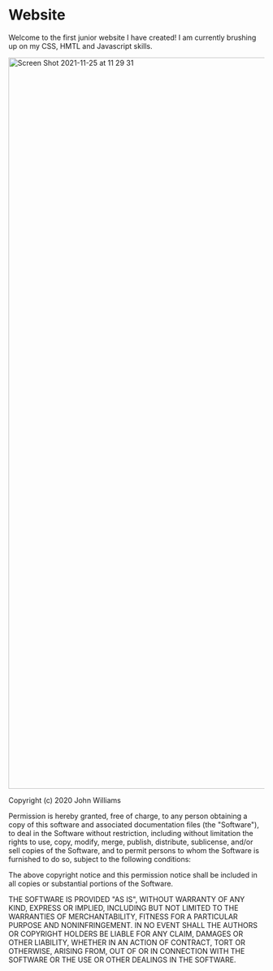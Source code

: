 # Website
Welcome to the first junior website I have created! I am currently brushing up on my CSS, HMTL and Javascript skills.

<img width="1440" alt="Screen Shot 2021-11-25 at 11 29 31" src="https://user-images.githubusercontent.com/84048634/143476673-9609f8de-8891-49fe-9fa7-6b372810fd2e.png">


Copyright (c) 2020 John Williams

Permission is hereby granted, free of charge, to any person obtaining a copy of this software and associated documentation files (the "Software"), to deal in the Software without restriction, including without limitation the rights to use, copy, modify, merge, publish, distribute, sublicense, and/or sell copies of the Software, and to permit persons to whom the Software is furnished to do so, subject to the following conditions:

The above copyright notice and this permission notice shall be included in all copies or substantial portions of the Software.

THE SOFTWARE IS PROVIDED "AS IS", WITHOUT WARRANTY OF ANY KIND, EXPRESS OR IMPLIED, INCLUDING BUT NOT LIMITED TO THE WARRANTIES OF MERCHANTABILITY, FITNESS FOR A PARTICULAR PURPOSE AND NONINFRINGEMENT. IN NO EVENT SHALL THE AUTHORS OR COPYRIGHT HOLDERS BE LIABLE FOR ANY CLAIM, DAMAGES OR OTHER LIABILITY, WHETHER IN AN ACTION OF CONTRACT, TORT OR OTHERWISE, ARISING FROM, OUT OF OR IN CONNECTION WITH THE SOFTWARE OR THE USE OR OTHER DEALINGS IN THE SOFTWARE.
